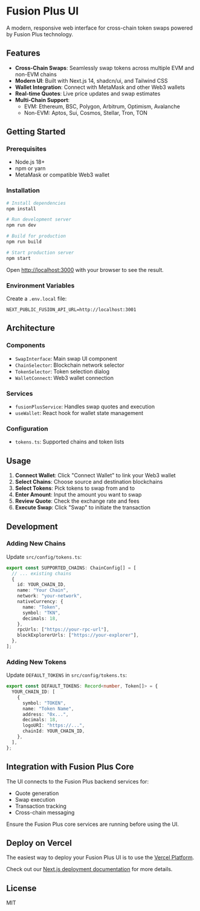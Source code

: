 # Fusion Plus UI

A modern, responsive web interface for cross-chain token swaps powered by Fusion Plus technology.

## Features

- **Cross-Chain Swaps**: Seamlessly swap tokens across multiple EVM and non-EVM chains
- **Modern UI**: Built with Next.js 14, shadcn/ui, and Tailwind CSS
- **Wallet Integration**: Connect with MetaMask and other Web3 wallets
- **Real-time Quotes**: Live price updates and swap estimates
- **Multi-Chain Support**: 
  - EVM: Ethereum, BSC, Polygon, Arbitrum, Optimism, Avalanche
  - Non-EVM: Aptos, Sui, Cosmos, Stellar, Tron, TON

## Getting Started

### Prerequisites

- Node.js 18+ 
- npm or yarn
- MetaMask or compatible Web3 wallet

### Installation

```bash
# Install dependencies
npm install

# Run development server
npm run dev

# Build for production
npm run build

# Start production server
npm start
```

Open [http://localhost:3000](http://localhost:3000) with your browser to see the result.

### Environment Variables

Create a `.env.local` file:

```env
NEXT_PUBLIC_FUSION_API_URL=http://localhost:3001
```

## Architecture

### Components

- `SwapInterface`: Main swap UI component
- `ChainSelector`: Blockchain network selector
- `TokenSelector`: Token selection dialog
- `WalletConnect`: Web3 wallet connection

### Services

- `fusionPlusService`: Handles swap quotes and execution
- `useWallet`: React hook for wallet state management

### Configuration

- `tokens.ts`: Supported chains and token lists

## Usage

1. **Connect Wallet**: Click "Connect Wallet" to link your Web3 wallet
2. **Select Chains**: Choose source and destination blockchains
3. **Select Tokens**: Pick tokens to swap from and to
4. **Enter Amount**: Input the amount you want to swap
5. **Review Quote**: Check the exchange rate and fees
6. **Execute Swap**: Click "Swap" to initiate the transaction

## Development

### Adding New Chains

Update `src/config/tokens.ts`:

```typescript
export const SUPPORTED_CHAINS: ChainConfig[] = [
  // ... existing chains
  {
    id: YOUR_CHAIN_ID,
    name: "Your Chain",
    network: "your-network",
    nativeCurrency: {
      name: "Token",
      symbol: "TKN",
      decimals: 18,
    },
    rpcUrls: ["https://your-rpc-url"],
    blockExplorerUrls: ["https://your-explorer"],
  },
];
```

### Adding New Tokens

Update `DEFAULT_TOKENS` in `src/config/tokens.ts`:

```typescript
export const DEFAULT_TOKENS: Record<number, Token[]> = {
  YOUR_CHAIN_ID: [
    {
      symbol: "TOKEN",
      name: "Token Name",
      address: "0x...",
      decimals: 18,
      logoURI: "https://...",
      chainId: YOUR_CHAIN_ID,
    },
  ],
};
```

## Integration with Fusion Plus Core

The UI connects to the Fusion Plus backend services for:

- Quote generation
- Swap execution
- Transaction tracking
- Cross-chain messaging

Ensure the Fusion Plus core services are running before using the UI.

## Deploy on Vercel

The easiest way to deploy your Fusion Plus UI is to use the [Vercel Platform](https://vercel.com/new?utm_medium=default-template&filter=next.js&utm_source=create-next-app&utm_campaign=create-next-app-readme).

Check out our [Next.js deployment documentation](https://nextjs.org/docs/app/building-your-application/deploying) for more details.

## License

MIT
